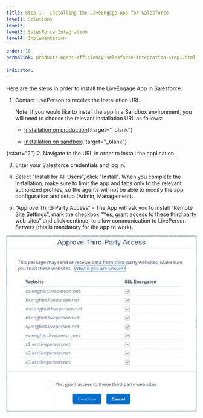 ```yaml
---
title: Step 1 - Installing the LiveEngage App for Salesforce
level1: Solutions
level2: 
level3: SalesForce Integration
level4: Implementation

order: 10
permalink: products-agent-efficiency-salesforce-integration-step1.html

indicator:
---
```


Here are the steps in order to install the LiveEngage App in Salesforce:

1. Contact LivePerson to receive the installation URL.

	Note: if you would like to install the app in a Sandbox environment, you will need to choose the relevant installation
	URL as follows:

	* [Installation on production](https://login.salesforce.com/packaging/installPackage.apexp?p0=04t15000000pN6J){:target="_blank"}
	

	* [Installation on sandbox](https://test.salesforce.com/packaging/installPackage.apexp?p0=04t15000000pN6J){:target="_blank"}

{:start="2"}
2. Navigate to the URL in order to install the application.

3. Enter your Salesforce credentials and log in.

4. Select "Install for All Users”, click "Install". When you complete the installation, make sure to limit the app and tabs
only to the relevant authorized profiles, so the agents will not be able to modify the app configuration and setup
(Admin, Management).

5. “Approve Third-Party Access” - The App will ask you to install “Remote Site Settings”, mark the checkbox “Yes,
grant access to these third party web sites” and click continue, to allow communication to LivePerson Servers (this
is mandatory for the app to work).

![ApproveThirdPartyAccess](img/approvethirdpartyaccess.png)
